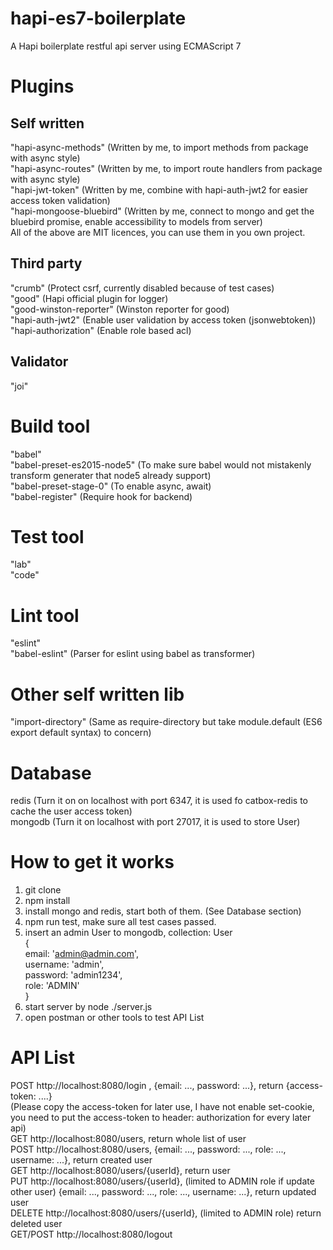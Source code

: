 # hapi-es7-boilerplate
A Hapi boilerplate restful api server using ECMAScript 7
# Plugins
## Self written 
"hapi-async-methods" (Written by me, to import methods from package with async style)<br/>
"hapi-async-routes" (Written by me, to import route handlers from package with async style)<br/>
"hapi-jwt-token" (Written by me, combine with hapi-auth-jwt2 for easier access token validation)<br/>
"hapi-mongoose-bluebird" (Written by me, connect to mongo and get the bluebird promise, enable accessibility to models from server)<br/>
All of the above are MIT licences, you can use them in you own project.<br/>
## Third party
"crumb" (Protect csrf, currently disabled because of test cases)<br/>
"good" (Hapi official plugin for logger)<br/>
"good-winston-reporter" (Winston reporter for good)<br/>
"hapi-auth-jwt2" (Enable user validation by access token (jsonwebtoken))<br/>
"hapi-authorization" (Enable role based acl)<br/>

## Validator
"joi"<br/>

# Build tool
"babel"<br/>
"babel-preset-es2015-node5" (To make sure babel would not mistakenly transform generater that node5 already support)<br/>
"babel-preset-stage-0" (To enable async, await)<br/>
"babel-register" (Require hook for backend)<br/>

# Test tool
"lab"<br/>
"code"<br/>

# Lint tool
"eslint"<br/>
"babel-eslint" (Parser for eslint using babel as transformer)<br/>

# Other self written lib
"import-directory" (Same as require-directory but take module.default (ES6 export default syntax) to concern)<br/>

# Database
redis (Turn it on on localhost with port 6347, it is used fo catbox-redis to cache the user access token)<br/>
mongodb (Turn it on localhost with port 27017, it is used to store User)<br/>

# How to get it works
1. git clone<br/>
2. npm install<br/>
3. install mongo and redis, start both of them. (See Database section)<br/>
4. npm run test, make sure all test cases passed.<br/>
5. insert an admin User to mongodb, collection: User<br/>
{<br/>
  email: 'admin@admin.com',<br/>
  username: 'admin',<br/>
  password: 'admin1234',<br/>
  role: 'ADMIN'<br/>
}<br/>
6. start server by node ./server.js<br/>
7. open postman or other tools to test API List<br/>

# API List
POST http://localhost:8080/login , {email: ..., password: ...}, return {access-token: ....}<br/>
(Please copy the access-token for later use, I have not enable set-cookie, you need to put the access-token to header: authorization for every later api)<br/>
GET http://localhost:8080/users, return whole list of user<br/>
POST http://localhost:8080/users,  {email: ..., password: ..., role: ..., username: ...}, return created user<br/>
GET http://localhost:8080/users/{userId}, return user<br/>
PUT http://localhost:8080/users/{userId}, (limited to ADMIN role if update other user) {email: ..., password: ..., role: ..., username: ...}, return updated user<br/>
DELETE http://localhost:8080/users/{userId}, (limited to ADMIN role) return deleted user<br/>
GET/POST http://localhost:8080/logout<br/>
